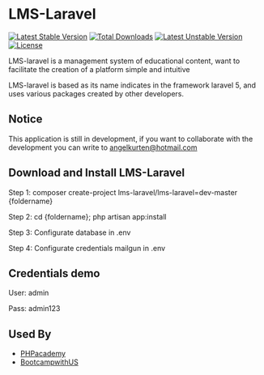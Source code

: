 # LMS-Laravel
[![Latest Stable Version](https://poser.pugx.org/lms-laravel/lms-laravel/v/stable)](https://packagist.org/packages/lms-laravel/lms-laravel)
[![Total Downloads](https://poser.pugx.org/lms-laravel/lms-laravel/downloads)](https://packagist.org/packages/lms-laravel/lms-laravel) 
[![Latest Unstable Version](https://poser.pugx.org/lms-laravel/lms-laravel/v/unstable)](https://packagist.org/packages/lms-laravel/lms-laravel) 
[![License](https://poser.pugx.org/lms-laravel/lms-laravel/license)](https://packagist.org/packages/lms-laravel/lms-laravel) 

LMS-laravel is a management system of educational content, want to facilitate the creation of a platform simple and intuitive

LMS-laravel is based as its name indicates in the framework laravel 5, and uses various packages created by other developers.

Notice
-------------
This application is still in development, if you want to collaborate with the development you can write to angelkurten@hotmail.com

Download and Install LMS-Laravel
-------------
Step 1: composer create-project lms-laravel/lms-laravel=dev-master {foldername}

Step 2: cd {foldername}; php artisan app:install

Step 3: Configurate database in .env

Step 4: Configurate credentials mailgun in .env

Credentials demo
-------------

User: admin 

Pass: admin123

Used By
-------------

+ [PHPacademy](http://phpacademy.co)
+ [BootcampwithUS](http://bootcampwith.us)

